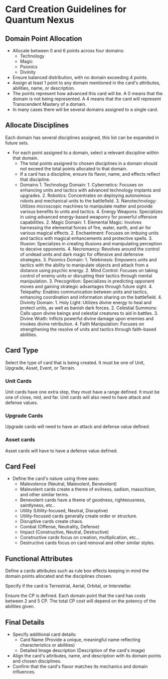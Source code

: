 # Card Creation Guidelines for Quantum Nexus

## Domain Point Allocation

   - Allocate between 0 and 6 points across four domains:
     - Technology
     - Magic
     - Psionics
     - Divinity
  - Ensure balanced distribution, with no domain exceeding 4 points.
  - Assign at least 1 point to any domain mentioned in the card's attributes, abilities, name, or description.
  - The points represent how advanced this card will be. A 0 means that the domain is not being represented. A 4 means that the card will represent Transcendent Mastery of a domain.
  - In many cases there will be several domains assigned to a single card.

## Allocate Disciplines

Each domain has several disciplines assigned, this list can be expanded in future sets.

- For each point assigned to a domain, select a relevant discipline within that domain.
  - The total points assigned to chosen disciplines in a domain should not exceed the total points allocated to that domain.
  - If a card has a discipline, ensure its flavor, name, and effects reflect that discipline.
  - Domains
        1. Technology Domain:
            1. Cybernetics: Focuses on enhancing units and tactics with advanced technology implants and upgrades.
            2. Robotics: Concentrates on deploying autonomous robots and mechanical units to the battlefield.
            3. Nanotechnology: Utilizes microscopic machines to manipulate matter and provide various benefits to units and tactics.
            4. Energy Weapons: Specializes in using advanced energy-based weaponry for powerful offensive capabilities.
        2. Magic Domain:
            1. Elemental Magic: Involves harnessing the elemental forces of fire, water, earth, and air for various magical effects.
            2. Enchantment: Focuses on imbuing units and tactics with magical enhancements and protective spells.
            3. Illusion: Specializes in creating illusions and manipulating perception to deceive opponents.
            4. Necromancy: Revolves around the control of undead units and dark magic for offensive and defensive strategies.
        3. Psionics Domain:
            1. Telekinesis: Empowers units and tactics with the ability to manipulate objects and attack from a distance using psychic energy.
            2. Mind Control: Focuses on taking control of enemy units or disrupting their tactics through mental manipulation.
            3. Precognition: Specializes in predicting opponent moves and gaining strategic advantages through future sight.
            4. Telepathy: Enables communication between units and tactics, enhancing coordination and information sharing on the battlefield.
        4. Divinity Domain:
            1. Holy Light: Utilizes divine energy to heal and protect units, as well as banish dark forces.
            2. Celestial Summons: Calls upon divine beings and celestial creatures to aid in battles.
            3. Divine Wrath: Inflicts powerful divine damage upon enemies and invokes divine retribution.
            4. Faith Manipulation: Focuses on strengthening the resolve of units and tactics through faith-based abilities.

## Card Type

Select the type of card that is being created. It must be one of Unit, Upgrade, Asset, Event, or Terrain.

### Unit Cards

Unit cards have one extra step, they must have a range defined. It must be one of close, mid, and far. Unit cards will also need to have attack and defense values.

### Upgrade Cards

Upgrade cards will need to have an attack and defense value defined.

### Asset cards

Asset cards will have to have a defense value defined.

## Card Feel

   - Define the card's nature using three axes:
     - Malevolence (Neutral, Malevolent, Benevolent)
      - Malevolent cards create a theme of evilness, sadism, masochism, and other similar terms.
      - Benevolent cards have a theme of goodness, righteousness, saintlyness, etc..
     - Utility (Utility-focused, Neutral, Disruptive)
      - Utility-focused cards generally create order or structure.
      - Disruptive cards create chaos.
     - Combat (Offense, Neutrality, Defense)
     - Impact (Constructive, Neutral, Destructive)
      - Constructive cards focus on creation, multiplication, etc...
      - Destructive cards focus on card removal and other similar styles.

## Functional Attributes

Define a cards attributes such as rule box effects keeping in mind the domain points allocated and the disciplines chosen.

Specify if the card is Terrestrial, Aerial, Orbital, or Interstellar.

Ensure the CP is defined. Each domain point that the card has costs between 2 and 5 CP. The total CP cost will depend on the potency of the abilities given.

## Final Details
   - Specify additional card details:
     - Card Name (Provide a unique, meaningful name reflecting characteristics or abilities)
     - Detailed Image description (Description of the card's image)
  - Align the card's attributes, name, and description with its domain points and chosen disciplines.
   - Confirm that the card's flavor matches its mechanics and domain influences.